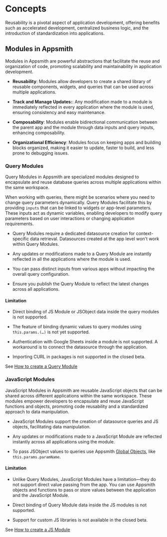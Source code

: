 
# Concepts

Reusability is a pivotal aspect of application development, offering benefits such as accelerated development, centralized business logic, and the introduction of standardization into applications.

## Modules in Appsmith

Modules in Appsmith are powerful abstractions that facilitate the reuse and organization of code, promoting scalability and maintainability in application development.

* **Reusability**: Modules allow developers to create a shared library of reusable components, widgets, and queries that can be used across multiple applications.

* **Track and Manage Updates:**: Any modification made to a module is immediately reflected in every application where the module is used, ensuring consistency and easy maintenance.

* **Composability**: Modules enable bidirectional communication between the parent app and the module through data inputs and query inputs, enhancing composability.

* **Organizational Efficiency**: Modules focus on keeping apps and building blocks organized, making it easier to update, faster to build, and less prone to debugging issues.

<ZoomImage
  src="/img/modules-con.png" 
  alt=""
  caption=""
/>

### Query Modules

Query Modules in Appsmith are specialized modules designed to encapsulate and reuse database queries across multiple applications within the same workspace. 

When working with queries, there might be scenarios where you need to change query parameters dynamically. Query Modules facilitate this by providing `inputs` that can be linked to widgets or app-level parameters. These inputs act as dynamic variables, enabling developers to modify query parameters based on user interactions or changing application requirements. 


* Query Modules require a dedicated datasource creation for context-specific data retrieval. Datasources created at the app level won't work within Query Modules.

* Any updates or modifications made to a Query Module are instantly reflected in all the applications where the module is used.

* You can pass distinct inputs from various apps without impacting the overall query configuration. 

* Ensure you publish the Query Module to reflect the latest changes across all applications.


#### Limitation

* Direct binding of JS Module or JSObject data inside the query modules is not supported. 

* The feature of binding dynamic values to query modules using `this.params.(…)` is not yet supported.

* Authentication with Google Sheets inside a module is not supported. A workaround is to connect the datasource through the application.

* Importing CURL in packages is not supported in the closed beta.



See [How to create a Query Module](/packages/how-to-guides/create-query-module)


### JavaScript Modules

JavaScript Modules in Appsmith are reusable JavaScript objects that can be shared across different applications within the same workspace. These modules empower developers to encapsulate and reuse JavaScript functions and objects, promoting code reusability and a standardized approach to data manipulation.

* JavaScript Modules support the creation of datasource queries and JS objects, facilitating data manipulation.

* Any updates or modifications made to a JavaScript Module are reflected instantly across all applications using the module.

* To pass JSObject values to queries use Appsmith [Global Objects](/write-code/reference), like `this.params.paramName`.



#### Limitation

* Unlike Query Modules, JavaScript Modules have a limitation—they do not support direct value passing from the app. You can use Appsmith objects and functions to pass or store values between the application and the JavaScript Module.

* Direct binding of Query Module data inside the JS modules is not supported. 

* Support for custom JS libraries is not available in the closed beta.



See [How to create a JS Module](/packages/how-to-guides/create-js-module)


